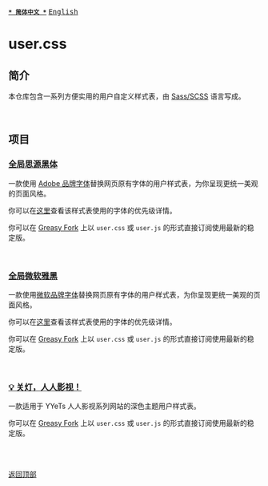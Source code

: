 [<kbd>**`* 简体中文 *`**</kbd>](https://github.com/francis-zhao/user.css#readme "读我")
[<kbd>English</kbd>](https://github.com/francis-zhao/user.css/blob/master/README.EN.md "Readme")

# user.css

## 简介

本仓库包含一系列方便实用的用户自定义样式表，由 [Sass/SCSS](https://sass-lang.com/ "Sass: Syntactically Awesome Style Sheets") 语言写成。

<br>

## 项目

### [全局思源黑体](https://github.com/francis-zhao/user.css/tree/master/global-font-adobe)

一款使用 [Adobe 品牌字体](https://github.com/francis-zhao/user.css/wiki/字体清单#adobe_fonts)替换网页原有字体的用户样式表，为你呈现更统一美观的页面风格。

你可以在[这里](https://github.com/francis-zhao/user.css/wiki/字体栈优先级)查看该样式表使用的字体的优先级详情。

你可以在 [Greasy Fork](https://greasyfork.org/scripts/419362 "Greasy Fork") 上以 `user.css` 或 `user.js` 的形式直接订阅使用最新的稳定版。

<br>

### [全局微软雅黑](https://github.com/francis-zhao/user.css/tree/master/global-font-microsoft)

一款使用[微软品牌字体](https://github.com/francis-zhao/user.css/wiki/字体清单#msft_fonts)替换网页原有字体的用户样式表，为你呈现更统一美观的页面风格。

你可以在[这里](https://github.com/francis-zhao/user.css/wiki/字体栈优先级)查看该样式表使用的字体的优先级详情。

你可以在 [Greasy Fork](https://greasyfork.org/scripts/419363 "Greasy Fork") 上以 `user.css` 或 `user.js` 的形式直接订阅使用最新的稳定版。

<br>

### [💡 关灯，人人影视！](https://github.com/francis-zhao/user.css/tree/master/theme-yyets-dark)

一款适用于 YYeTs 人人影视系列网站的深色主题用户样式表。

你可以在 [Greasy Fork](https://greasyfork.org/scripts/419366 "Greasy Fork") 上以 `user.css` 或 `user.js` 的形式直接订阅使用最新的稳定版。

<br>
<br>

[<kbd>返回顶部</kbd>](# "返回顶部")
